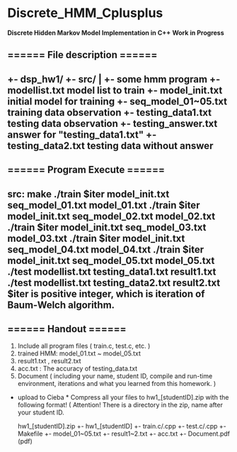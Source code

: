 # Discrete_HMM_Cplusplus
**Discrete Hidden Markov Model Implementation in C++**
**Work in Progress**

## ====== File description ====== 
+- dsp_hw1/ 
   +-  src/
   |     +-                    some hmm program
   +-  modellist.txt           model list to train
   +-  model_init.txt          initial model for training
   +-  seq_model_01~05.txt     training data observation
   +-  testing_data1.txt       testing data  observation
   +-  testing_answer.txt      answer for "testing_data1.txt"
   +-  testing_data2.txt       testing data without answer
-
## ====== Program Execute ======
src:
 make
 ./train $iter model_init.txt seq_model_01.txt model_01.txt
 ./train $iter model_init.txt seq_model_02.txt model_02.txt
 ./train $iter model_init.txt seq_model_03.txt model_03.txt
 ./train $iter model_init.txt seq_model_04.txt model_04.txt
 ./train $iter model_init.txt seq_model_05.txt model_05.txt
 ./test modellist.txt testing_data1.txt result1.txt
 ./test modellist.txt testing_data2.txt result2.txt
$iter is positive integer, which is iteration of Baum-Welch algorithm.
-
## ====== Handout  ======
  1. Include all program files  ( train.c, test.c, etc. )
  2. trained HMM:    model_01.txt ~ model_05.txt
  3. result1.txt , result2.txt
  4. acc.txt : The accuracy of testing_data.txt
  5. Document ( including your name, student ID, compile and run-time environment, iterations and what you learned from this homework. )
  
  * upload to Cieba *
     Compress all your files to hw1_[studentID].zip
     with the following format! ( Attention! There is a directory in the zip, name after your student ID.

     hw1_[studentID].zip
     +- hw1_[studentID]
        +- train.c/.cpp
        +- test.c/.cpp
        +- Makefile
        +- model_01~05.txt
        +- result1~2.txt 
        +- acc.txt
        +- Document.pdf (pdf)
